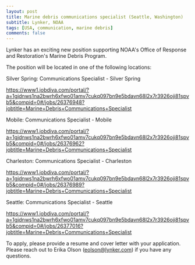 ```yaml
---
layout: post
title: Marine debris communications specialist (Seattle, Washington)
subtitle: Lynker, NOAA
tags: [USA, communication, marine debris]
comments: false
---
```

Lynker has an exciting new position supporting NOAA's Office of
Response and Restoration's Marine Debris Program.

The position will be located in one of the following locations:

Silver Spring: Communications Specialist - Silver Spring

https://www1.jobdiva.com/portal/?a=1gjdnws1na2bwrh6xfwo01amv7cukq097bn9e5bdavn68l2x7r3926oji81spvb5&compid=0#/jobs/26376948?jobtitle=Marine+Debris+Communications+Specialist

Mobile: Communications Specialist - Mobile

https://www1.jobdiva.com/portal/?a=1gjdnws1na2bwrh6xfwo01amv7cukq097bn9e5bdavn68l2x7r3926oji81spvb5&compid=0#/jobs/26376962?jobtitle=Marine+Debris+Communications+Specialist

Charleston: Communications Specialist - Charleston

https://www1.jobdiva.com/portal/?a=1gjdnws1na2bwrh6xfwo01amv7cukq097bn9e5bdavn68l2x7r3926oji81spvb5&compid=0#/jobs/26376989?jobtitle=Marine+Debris+Communications+Specialist

Seattle: Communications Specialist - Seattle

https://www1.jobdiva.com/portal/?a=1gjdnws1na2bwrh6xfwo01amv7cukq097bn9e5bdavn68l2x7r3926oji81spvb5&compid=0#/jobs/26377016?jobtitle=Marine+Debris+Communications+Specialist

To apply, please provide a resume and cover letter with your application.
Please reach out to Erika Olson (eolson@lynker.com) if you have any questions.

